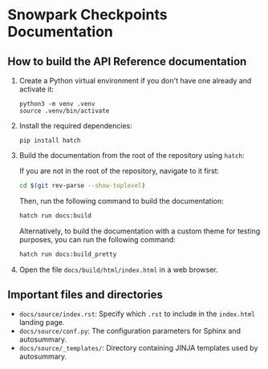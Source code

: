 # Snowpark Checkpoints Documentation

## How to build the API Reference documentation

1. Create a Python virtual environment if you don't have one already and activate it:

    ```shell
    python3 -m venv .venv
    source .venv/bin/activate
    ```

2. Install the required dependencies:

    ```shell
    pip install hatch
    ```

3. Build the documentation from the root of the repository using `hatch`:

    If you are not in the root of the repository, navigate to it first:

    ```bash
    cd $(git rev-parse --show-toplevel)
    ```  

    Then, run the following command to build the documentation:

    ```bash
    hatch run docs:build
    ```
    
    Alternatively, to build the documentation with a custom theme for testing purposes, you can run the following command:
    
    ```bash
    hatch run docs:build_pretty
    ```

4. Open the file `docs/build/html/index.html` in a web browser.

## Important files and directories

* `docs/source/index.rst`: Specify which `.rst` to include in the `index.html` landing page.
* `docs/source/conf.py`: The configuration parameters for Sphinx and autosummary.
* `docs/source/_templates/`: Directory containing JINJA templates used by autosummary.
